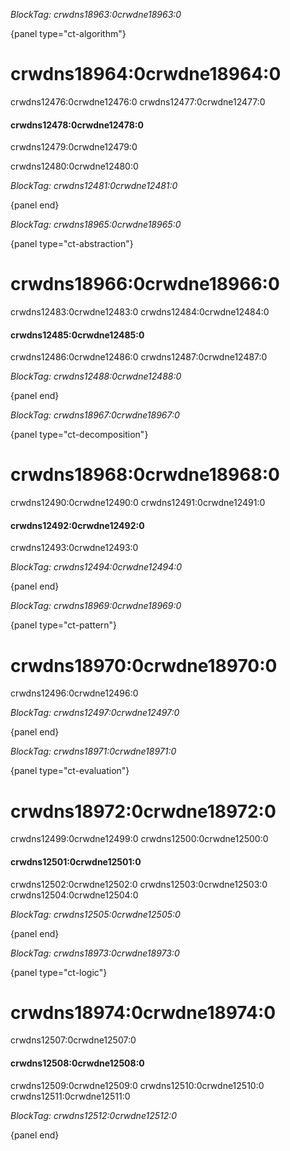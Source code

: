 *BlockTag: crwdns18963:0crwdne18963:0*

{panel type="ct-algorithm"}

# crwdns18964:0crwdne18964:0

crwdns12476:0crwdne12476:0 crwdns12477:0crwdne12477:0

#### crwdns12478:0crwdne12478:0

crwdns12479:0crwdne12479:0

crwdns12480:0crwdne12480:0

*BlockTag: crwdns12481:0crwdne12481:0*

{panel end}

*BlockTag: crwdns18965:0crwdne18965:0*

{panel type="ct-abstraction"}

# crwdns18966:0crwdne18966:0

crwdns12483:0crwdne12483:0 crwdns12484:0crwdne12484:0

#### crwdns12485:0crwdne12485:0

crwdns12486:0crwdne12486:0 crwdns12487:0crwdne12487:0

*BlockTag: crwdns12488:0crwdne12488:0*

{panel end}

*BlockTag: crwdns18967:0crwdne18967:0*

{panel type="ct-decomposition"}

# crwdns18968:0crwdne18968:0

crwdns12490:0crwdne12490:0 crwdns12491:0crwdne12491:0

#### crwdns12492:0crwdne12492:0

crwdns12493:0crwdne12493:0

*BlockTag: crwdns12494:0crwdne12494:0*

{panel end}

*BlockTag: crwdns18969:0crwdne18969:0*

{panel type="ct-pattern"}

# crwdns18970:0crwdne18970:0

crwdns12496:0crwdne12496:0

*BlockTag: crwdns12497:0crwdne12497:0*

{panel end}

*BlockTag: crwdns18971:0crwdne18971:0*

{panel type="ct-evaluation"}

# crwdns18972:0crwdne18972:0

crwdns12499:0crwdne12499:0 crwdns12500:0crwdne12500:0

#### crwdns12501:0crwdne12501:0

crwdns12502:0crwdne12502:0 crwdns12503:0crwdne12503:0 crwdns12504:0crwdne12504:0

*BlockTag: crwdns12505:0crwdne12505:0*

{panel end}

*BlockTag: crwdns18973:0crwdne18973:0*

{panel type="ct-logic"}

# crwdns18974:0crwdne18974:0

crwdns12507:0crwdne12507:0

#### crwdns12508:0crwdne12508:0

crwdns12509:0crwdne12509:0 crwdns12510:0crwdne12510:0 crwdns12511:0crwdne12511:0

*BlockTag: crwdns12512:0crwdne12512:0*

{panel end}